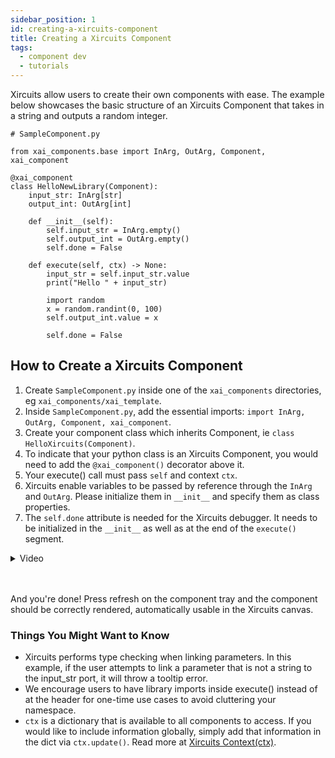 ```yaml
---
sidebar_position: 1
id: creating-a-xircuits-component
title: Creating a Xircuits Component
tags:
  - component dev
  - tutorials
---
```


Xircuits allow users to create their own components with ease. The example below showcases the basic structure of an Xircuits Component that takes in a string and outputs a random integer.

```
# SampleComponent.py

from xai_components.base import InArg, OutArg, Component, xai_component

@xai_component
class HelloNewLibrary(Component):
    input_str: InArg[str]
    output_int: OutArg[int]

    def __init__(self):
        self.input_str = InArg.empty()
        self.output_int = OutArg.empty()
        self.done = False

    def execute(self, ctx) -> None:
        input_str = self.input_str.value
        print("Hello " + input_str)

        import random
        x = random.randint(0, 100)
        self.output_int.value = x

        self.done = False

```
## How to Create a Xircuits Component

1. Create `SampleComponent.py` inside one of the `xai_components` directories, eg `xai_components/xai_template`. 
2. Inside `SampleComponent.py`, add the essential imports: `import InArg, OutArg, Component, xai_component`.
3. Create your component class which inherits Component, ie `class HelloXircuits(Component)`.
4. To indicate that your python class is an Xircuits Component, you would need to add the `@xai_component()` decorator above it.
6. Your execute() call must pass `self` and context `ctx`.
7. Xircuits enable variables to be passed by reference through the `InArg` and `OutArg`. Please initialize them in `__init__` and specify them as class properties.
8. The `self.done` attribute is needed for the Xircuits debugger. It needs to be initialized in the `__init__` as well as at the end of the `execute()` segment.

<details>
<summary>Video</summary>
  <p align="center">
  <img src="https://user-images.githubusercontent.com/68586800/166897511-a064eb5a-6112-4e9b-8f66-b5d09fe23f41.gif"></img></p>
</details><br></br>

And you're done! Press refresh on the component tray and the component should be correctly rendered, automatically usable in the Xircuits canvas.


### Things You Might Want to Know

- Xircuits performs type checking when linking parameters. In this example, if the user attempts to link a parameter that is not a string to the input_str port, it will throw a tooltip error.
- We encourage users to have library imports inside execute() instead of at the header for one-time use cases to avoid cluttering your namespace. 
- `ctx` is a dictionary that is available to all components to access. If you would like to include information globally, simply add that information in the dict via `ctx.update()`. Read more at [Xircuits Context(ctx)](../technical-concepts/xircuits-context.md).